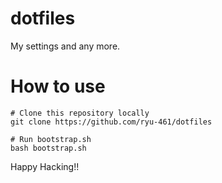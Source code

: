 # dotfiles
My settings and any more.

# How to use

```shell
# Clone this repository locally
git clone https://github.com/ryu-461/dotfiles

# Run bootstrap.sh
bash bootstrap.sh
```

Happy Hacking!!
